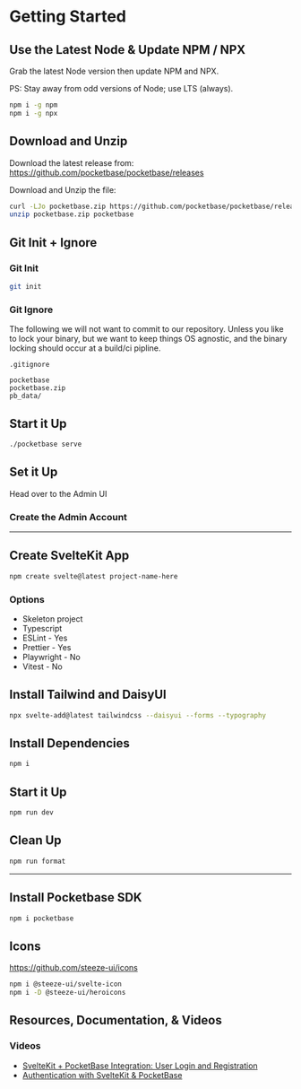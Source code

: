 # Getting Started

## Use the Latest Node & Update NPM / NPX

Grab the latest Node version then update NPM and NPX.

PS: Stay away from odd versions of Node; use LTS (always).

```bash
npm i -g npm
npm i -g npx
```

## Download and Unzip

Download the latest release from:
https://github.com/pocketbase/pocketbase/releases

Download and Unzip the file:

```bash
curl -LJo pocketbase.zip https://github.com/pocketbase/pocketbase/releases/download/v0.11.3/pocketbase_0.11.3_linux_amd64.zip
unzip pocketbase.zip pocketbase
```

## Git Init + Ignore

### Git Init

```bash
git init
```

### Git Ignore

The following we will not want to commit to our repository. Unless you like to lock your binary, but we want to keep things OS agnostic, and the binary locking should occur at a build/ci pipline.

`.gitignore`

```
pocketbase
pocketbase.zip
pb_data/
```

## Start it Up

```bash
./pocketbase serve
```

## Set it Up

Head over to the Admin UI

### Create the Admin Account

---

## Create SvelteKit App

```bash
npm create svelte@latest project-name-here
```

### Options

- Skeleton project
- Typescript
- ESLint - Yes
- Prettier - Yes
- Playwright - No
- Vitest - No

## Install Tailwind and DaisyUI

```bash
npx svelte-add@latest tailwindcss --daisyui --forms --typography
```

## Install Dependencies

```bash
npm i
```

## Start it Up

```bash
npm run dev
```

## Clean Up

```bash
npm run format
```

---

## Install Pocketbase SDK

```bash
npm i pocketbase
```

## Icons

<https://github.com/steeze-ui/icons>

```bash
npm i @steeze-ui/svelte-icon
npm i -D @steeze-ui/heroicons
```

## Resources, Documentation, & Videos

### Videos

- [SvelteKit + PocketBase Integration: User Login and Registration](https://www.youtube.com/watch?v=AxPB3e-3yEM)
- [Authentication with SvelteKit & PocketBase](https://www.youtube.com/watch?v=doDKaKDvB30)

```

```
